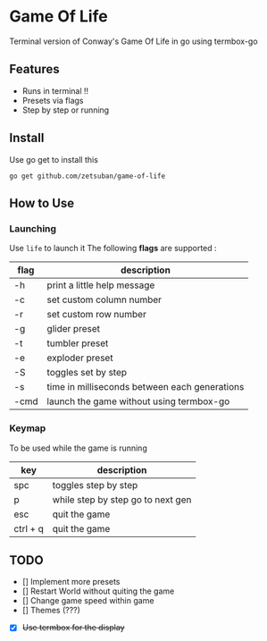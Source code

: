 # Game Of Life
Terminal version of Conway's Game Of Life in go using termbox-go

## Features
- Runs in terminal !!
- Presets via flags
- Step by step or running

## Install
Use go get to install this
```
go get github.com/zetsuban/game-of-life
```

## How to Use

### Launching
Use `life` to launch it
The following **flags** are supported :

flag | description
-----|------------
-h   | print a little help message
-c   | set custom column number
-r   | set custom row number
-g   | glider preset
-t   | tumbler preset
-e   | exploder preset
-S   | toggles set by step
-s   | time in milliseconds between each generations
-cmd | launch the game without using termbox-go

### Keymap
To be used while the game is running

key      | description
---------|------------
spc      | toggles step by step
p        | while step by step go to next gen
esc      | quit the game
ctrl + q | quit the game

## TODO

- [] Implement more presets
- [] Restart World without quiting the game
- [] Change game speed within game
- [] Themes (???)
- [x] ~~Use termbox for the display~~